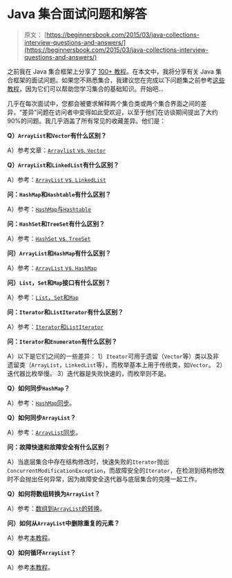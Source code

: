 # Java 集合面试问题和解答

> 原文： [https://beginnersbook.com/2015/03/java-collections-interview-questions-and-answers/](https://beginnersbook.com/2015/03/java-collections-interview-questions-and-answers/)

之前我在 Java 集合框架上分享了 [100+ 教程](https://beginnersbook.com/java-collections-tutorials/)。在本文中，我将分享有关 Java 集合框架的面试问题。如果您不熟悉集合，我建议您在完成以下问题集之前参考[这些教程](https://beginnersbook.com/java-collections-tutorials/)，因为它们可以帮助您学习集合的基础知识。开始吧…

几乎在每次面试中，您都会被要求解释两个集合类或两个集合界面之间的差异，“差异”问题在访问者中变得如此受欢迎，以至于他们在访谈期间提出了大约 90%的问题。我几乎涵盖了所有常见的收藏差异。他们是：

**Q）`ArrayList`和`Vector`有什么区别？**

A）参考文章：[`Arraylist` vs. `Vector`](https://beginnersbook.com/2013/12/difference-between-arraylist-and-vector-in-java/)

**Q）`ArrayList`和`LinkedList`有什么区别？**

A）参考：[`ArrayList` vs. `LinkedList`](https://beginnersbook.com/2013/12/difference-between-arraylist-and-linkedlist-in-java/)

**问：`HashMap`和`Hashtable`有什么区别？**

A）参考：[`HashMap`与`Hashtable`](https://beginnersbook.com/2014/06/difference-between-hashmap-and-hashtable/)

**问：`HashSet`和`TreeSet`有什么区别？**

A）参考：[`HashSet` vs. `TreeSet`](https://beginnersbook.com/2014/08/difference-between-hashset-and-treeset/)

**问）`ArrayList`和`HashMap`有什么区别？**

A）参考：[`ArrayList` vs. `HashMap`](https://beginnersbook.com/2013/12/difference-between-arraylist-and-hashmap-in-java/)

**问）`List`，`Set`和`Map`接口有什么区别？**

A）参考：[`List`，`Set`和`Map`](https://beginnersbook.com/2015/01/difference-between-list-set-and-map-in-java/)

**问：`Iterator`和`ListIterator`有什么区别？**

A）参考：[`Iterator`和`ListIterator`](https://beginnersbook.com/2014/06/difference-between-iterator-and-listiterator-in-java/`)

**问：`Iterator`和`Enumeraton`有什么区别？**

A）以下是它们之间的一些差异：
1）`Iteator`可用于遗留（`Vector`等）类以及非遗留类（`ArrayList`，`LinkedList`等），而枚举基本上用于传统类，如`Vector`。
2）迭代器比枚举慢。
3）迭代器是失败快速的，而枚举则不是。

**Q）如何同步`HashMap`？**

A）参考：[`HashMap`同步](https://beginnersbook.com/2013/12/how-to-synchronize-hashmap-in-java-with-example/)。

**Q）如何同步`ArrayList`？**

A）参考：[`ArrayList`同步](https://beginnersbook.com/2013/12/how-to-synchronize-arraylist-in-java-with-example/)。

**问：故障快速和故障安全有什么区别？**

A）当底层集合中存在结构修改时，快速失败的`Iterator`抛出`ConcurrentModificationException`，而故障安全的`Iterator`，在检测到结构修改时不会抛出任何异常，因为故障安全迭代器与底层集合的克隆一起工作。

**Q）如何将数组转换为`ArrayList`？**

A）参考：[数组到`ArrayList`的转换](https://beginnersbook.com/2013/12/how-to-convert-array-to-arraylist-in-java/)。

**问）如何从`ArrayList`中删除重复的元素？**

A）参考[本教程](https://beginnersbook.com/2014/10/how-to-remove-repeated-elements-from-arraylist/)。

**Q）如何循环`ArrayList`？**

A）参考[本教程](https://beginnersbook.com/2013/12/how-to-loop-arraylist-in-java/)。